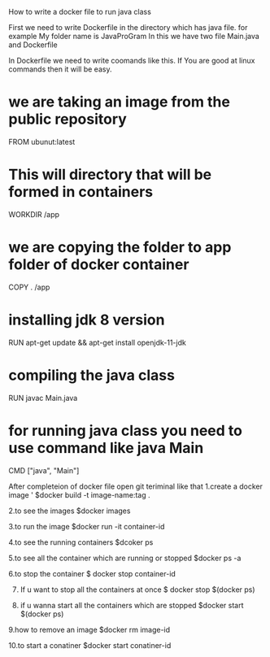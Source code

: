 How to write a docker file to run java class

First we need to write Dockerfile in the directory which has java file. 
for example My folder name is JavaProGram 
In this we have two file Main.java and Dockerfile

In Dockerfile we need to write coomands like this. If You are good at linux commands then it will be easy.

# we are taking an image from the public repository 
FROM ubunut:latest
# This will directory that will be formed in containers
WORKDIR /app

# we are copying the folder to  app folder of  docker container
COPY . /app

# installing jdk 8 version
RUN apt-get update && apt-get  install openjdk-11-jdk

# compiling the java class
RUN javac Main.java 
# for running java class you need to use command like java Main 
CMD ["java", "Main"]

After completeion of docker file 
open git teriminal like that 
1.create a docker image '
$docker build -t image-name:tag .

2.to see the images
$docker images

3.to run the image 
$docker run -it container-id

4.to see the running containers
$dcoker ps

5.to see all the container which are running or stopped
$docker ps -a

6.to stop the container
$ docker stop container-id

7. If u want to stop all the containers at once
$ docker stop $(docker ps)

8. if u wanna start all the containers which are stopped
$docker start $(docker ps)

9.how to remove an image
$docker rm image-id

10.to start a conatiner 
$docker start conatiner-id


